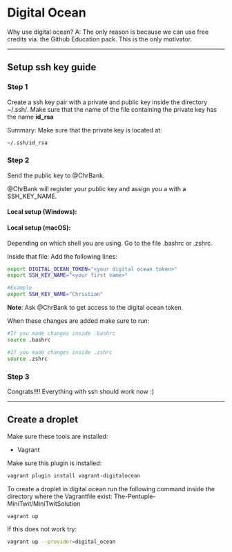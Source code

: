 # Digital Ocean

Why use digital ocean?
A: The only reason is because we can use free credits via. the Github Education pack. This is the only motivator.

---

## Setup ssh key guide

### Step 1

Create a ssh key pair with a private and public key inside the directory ~/.ssh/.
Make sure that the name of the file containing the private key has the name **id_rsa**

Summary: Make sure that the private key is located at:
```txt
~/.ssh/id_rsa
```

### Step 2

Send the public key to @ChrBank.

@ChrBank will register your public key and assign you a with a SSH_KEY_NAME.

#### Local setup (Windows):

#### Local setup (macOS):

Depending on which shell you are using. Go to the file .bashrc or .zshrc.

Inside that file:
Add the following lines:

```bash
export DIGITAL_OCEAN_TOKEN="<your digital ocean token>"
export SSH_KEY_NAME="<your first name>"

#Example
export SSH_KEY_NAME="Christian"
```

**Note**: Ask @ChrBank to get access to the digital ocean token.

When these changes are added make sure to run:

```bash
#If you made changes inside .bashrc
source .bashrc

#If you made changes inside .zshrc
source .zshrc
```

### Step 3

Congrats!!!!
Everything with ssh should work now :)

---

## Create a droplet

Make sure these tools are installed:
* Vagrant

Make sure this plugin is installed:
```bash
vagrant plugin install vagrant-digitalocean
```

To create a droplet in digital ocean run the following command inside the directory where the Vagrantfile exist: 
The-Pentuple-MiniTwit/MiniTwitSolution

```bash
vagrant up
```

If this does not work try:

```bash
vagrant up --provider=digital_ocean
```
